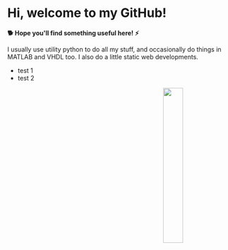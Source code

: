 # Hi, welcome to my GitHub! 

**🐕 Hope you'll find something useful here! ⚡️**

I usually use utility python to do all my stuff, and occasionally do things in MATLAB and VHDL too. 
I also do a little static web developments.

- test 1 
- test 2

<img src='https://github.com/jarondlk/jarondlk/blob/4b69b80e2984997dd67915d92a0872232256a695/Untitled_Artwork%204.PNG' align='right' width='30%'>
